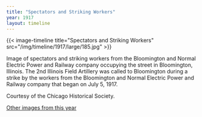 ```yaml
---
title: "Spectators and Striking Workers"
year: 1917
layout: timeline
---
```


{{< image-timeline title="Spectators and Striking Workers" src="/img/timeline/1917/large/185.jpg" >}}


Image of spectators and striking workers from the Bloomington and Normal Electric Power and Railway company occupying the street in Bloomington, Illinois. The 2nd Illinois Field Artillery was called to Bloomington during a strike by the workers from the Bloomington and Normal Electric Power and Railway company that began on July 5, 1917. 

Courtesy of the Chicago Historical Society. 

[Other images from this year](/historical/timeline/1917)